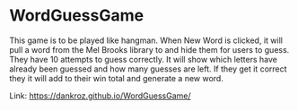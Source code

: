 # WordGuessGame

This game is to be played like hangman. When New Word is clicked, it will pull a word from the Mel Brooks library to and hide them for users to guess. They have 10 attempts to guess correctly. It will show which letters have already been guessed and how many guesses are left. If they get it correct they it will add to their win total and generate a new word.

Link: https://dankroz.github.io/WordGuessGame/